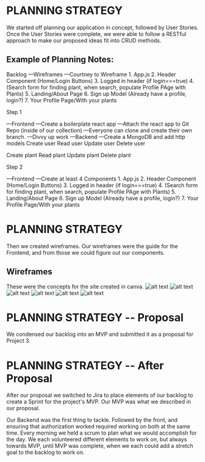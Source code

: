 # PLANNING STRATEGY

We started off planning our application in concept, followed by User Stories. Once the User Stories were complete, we were able to follow a RESTful approach to make our proposed ideas fit into CRUD methods.

## Example of Planning Notes:
Backlog
—Wireframes
	—Courtney to Wireframe
		1. App.js
		2. Header Component (Home/Login Buttons)
		3. Logged in header (if login===true)
		4. (Search form for finding plant, when search, populate Profile PAge with Plants)
		5. Landing/About Page
		6. Sign up Model (Already have a profile, login?)
		7. Your Profile Page/With your plants
	

Step 1

—Frontend
	—Create a boilerplate react app
	—Attach the react app to Git Repo (inside of our collection)
	—Everyone can clone and create their own branch.
	—Divvy up work
—Backend
	—Create a MongoDB and add http models
Create user
Read user
Update user
Delete user

Create plant
Read plant
Update plant
Delete plant

Step 2

—Frontend
	—Create at least 4 Components
		1. App.js
		2. Header Component (Home/Login Buttons)
		3. Logged in header (if login===true)
		4. (Search form for finding plant, when search, populate Profile PAge with Plants)
		5. Landing/About Page
		6. Sign up Model (Already have a profile, login?)
		7. Your Profile Page/With your plants

# PLANNING STRATEGY
Then we created wireframes. Our wireframes were the guide for the Frontend, and from those we could figure out our components.

## Wireframes
These were the concepts for the site created in canva.
![alt text](https://media.git.generalassemb.ly/user/43502/files/f5c0cfa8-0df6-469f-836a-65efd879ad0c)
![alt text](https://media.git.generalassemb.ly/user/43502/files/619711ce-3445-43ca-bbf6-cd5d07051dc0)
![alt text](https://media.git.generalassemb.ly/user/43502/files/ad08858c-f9f1-4bcc-8097-c575f15aea81)
![alt text](https://media.git.generalassemb.ly/user/43502/files/551a2494-ae5f-45cc-897b-6e81745d6419)
![alt text](https://media.git.generalassemb.ly/user/43502/files/b27f6db5-3e92-4a35-9b4a-83769964f740)
![alt text](https://media.git.generalassemb.ly/user/43502/files/29c0fa4a-13a8-4c74-bf04-4829dc3c3af4)

# PLANNING STRATEGY -- Proposal

We condensed our backlog into an MVP and submitted it as a proposal for Project 3.

# PLANNING STRATEGY -- After Proposal

After our proposal we switched to Jira to place elements of our backlog to create a Sprint for the project's MVP. Our MVP was what we described in our proposal.

Our Backend was the first thing to tackle. Followed by the front, and ensuring that authorization worked required working on both at the same time. Every morning we held a scrum to plan what we would accomplish for the day. We each volunteered different elements to work on, but always towards MVP, until MVP was complete, when we each could add a stretch goal to the backlog to work on.
